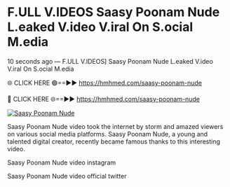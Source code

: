 # F.ULL V.IDEOS Saasy Poonam Nude L.eaked V.ideo V.iral On S.ocial M.edia

10 seconds ago — F.ULL V.IDEOS] Saasy Poonam Nude L.eaked V.ideo V.iral On S.ocial M.edia

🌐 CLICK HERE 🟢==►► https://hmhmed.com/saasy-poonam-nude

🔴 CLICK HERE 🌐==►► https://hmhmed.com/saasy-poonam-nude

[![Saasy Poonam Nude](https://i.imgur.com/dJHk4Zq.gif)](https://hmhmed.com/saasy-poonam-nude)

Saasy Poonam Nude video took the internet by storm and amazed viewers on various social media platforms. Saasy Poonam Nude, a young and talented digital creator, recently became famous thanks to this interesting video.

Saasy Poonam Nude video instagram

Saasy Poonam Nude video official twitter